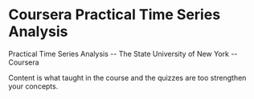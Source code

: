 # Coursera Practical Time Series Analysis
Practical Time Series Analysis -- The State University of New York -- Coursera

Content is what taught in the course and the quizzes are too strengthen your concepts. 

